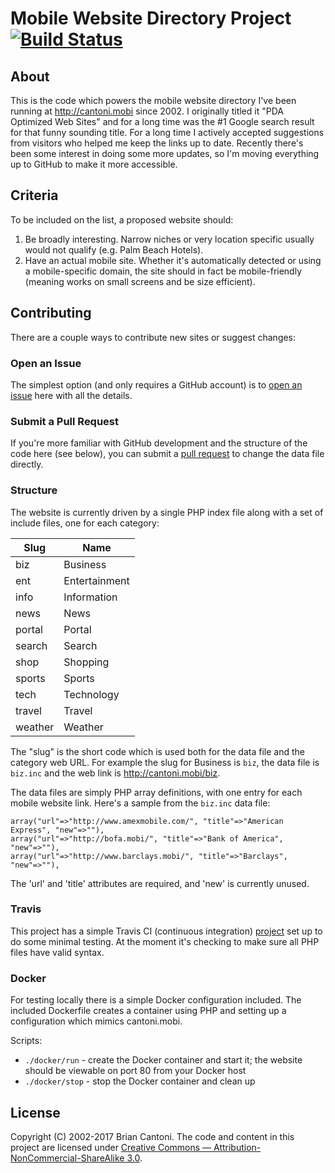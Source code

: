 # Mobile Website Directory Project [![Build Status](https://travis-ci.org/bcantoni/mobile-websites.svg?branch=master)](https://travis-ci.org/bcantoni/mobile-websites)

## About

This is the code which powers the mobile website directory I've been running at <http://cantoni.mobi> since 2002. I originally titled it "PDA Optimized Web Sites" and for a long time was the #1 Google search result for that funny sounding title. For a long time I actively accepted suggestions from visitors who helped me keep the links up to date. Recently there's been some interest in doing some more updates, so I'm moving everything up to GitHub to make it more accessible.

## Criteria

To be included on the list, a proposed website should:

1. Be broadly interesting. Narrow niches or very location specific usually would not qualify (e.g. Palm Beach Hotels).
2. Have an actual mobile site. Whether it's automatically detected or using a mobile-specific domain, the site should in fact be mobile-friendly (meaning works on small screens and be size efficient).

## Contributing

There are a couple ways to contribute new sites or suggest changes:

### Open an Issue

The simplest option (and only requires a GitHub account) is to [open an issue](https://github.com/bcantoni/mobile-websites/issues) here with all the details.

### Submit a Pull Request

If you're more familiar with GitHub development and the structure of the code here (see below), you can submit a [pull request](https://github.com/bcantoni/mobile-websites/pulls) to change the data file directly.

### Structure

The website is currently driven by a single PHP index file along with a set of include files, one for each category:

| Slug    | Name |
| --------|----- |
| biz     | Business |
| ent     | Entertainment |
| info    | Information |
| news    | News |
| portal  | Portal |
| search  | Search |
| shop    | Shopping |
| sports  | Sports |
| tech    | Technology |
| travel  | Travel |
| weather | Weather |

The "slug" is the short code which is used both for the data file and the category web URL. For example the slug for Business is `biz`, the data file is `biz.inc` and the web link is http://cantoni.mobi/biz.

The data files are simply PHP array definitions, with one entry for each mobile website link. Here's a sample from the `biz.inc` data file:

    array("url"=>"http://www.amexmobile.com/", "title"=>"American Express", "new"=>""), 
    array("url"=>"http://bofa.mobi/", "title"=>"Bank of America", "new"=>""), 
    array("url"=>"http://www.barclays.mobi/", "title"=>"Barclays", "new"=>""), 

The 'url' and 'title' attributes are required, and 'new' is currently unused.

### Travis

This project has a simple Travis CI (continuous integration) [project](https://travis-ci.org/bcantoni/mobile-websites.svg?branch=master) set up to do some minimal testing. At the moment it's checking to make sure all PHP files have valid syntax.

### Docker

For testing locally there is a simple Docker configuration included. The included Dockerfile creates a container using PHP and setting up a configuration which mimics cantoni.mobi.

Scripts:
* `./docker/run` - create the Docker container and start it; the website should be viewable on port 80 from your Docker host
* `./docker/stop` - stop the Docker container and clean up

## License

Copyright (C) 2002-2017 Brian Cantoni. The code and content in this project are licensed under [Creative Commons — Attribution-NonCommercial-ShareAlike 3.0](https://creativecommons.org/licenses/by-nc-sa/3.0/us/).
